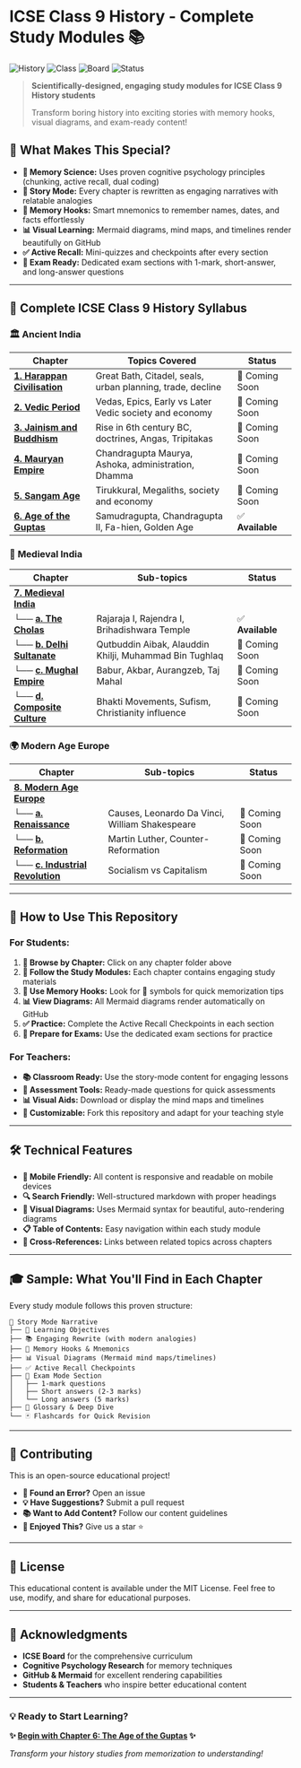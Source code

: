 # ICSE Class 9 History - Complete Study Modules 📚

![History](https://img.shields.io/badge/Subject-History-blue)
![Class](https://img.shields.io/badge/Class-9th-green)
![Board](https://img.shields.io/badge/Board-ICSE-orange)
![Status](https://img.shields.io/badge/Status-In%20Progress-yellow)

> **Scientifically-designed, engaging study modules for ICSE Class 9 History students**
> 
> Transform boring history into exciting stories with memory hooks, visual diagrams, and exam-ready content!

## 🎯 What Makes This Special?

- **🧠 Memory Science:** Uses proven cognitive psychology principles (chunking, active recall, dual coding)
- **📖 Story Mode:** Every chapter is rewritten as engaging narratives with relatable analogies
- **🔑 Memory Hooks:** Smart mnemonics to remember names, dates, and facts effortlessly
- **📊 Visual Learning:** Mermaid diagrams, mind maps, and timelines render beautifully on GitHub
- **✅ Active Recall:** Mini-quizzes and checkpoints after every section
- **📝 Exam Ready:** Dedicated exam sections with 1-mark, short-answer, and long-answer questions

---

## 📑 Complete ICSE Class 9 History Syllabus

### 🏛️ **Ancient India**

| Chapter | Topics Covered | Status |
|---------|---------------|--------|
| **[1. Harappan Civilisation](./1.harappan-civilisation/)** | Great Bath, Citadel, seals, urban planning, trade, decline | 🔄 Coming Soon |
| **[2. Vedic Period](./2.vedic-period/)** | Vedas, Epics, Early vs Later Vedic society and economy | 🔄 Coming Soon |
| **[3. Jainism and Buddhism](./3.jainism-and-buddhism/)** | Rise in 6th century BC, doctrines, Angas, Tripitakas | 🔄 Coming Soon |
| **[4. Mauryan Empire](./4.mauryan-empire/)** | Chandragupta Maurya, Ashoka, administration, Dhamma | 🔄 Coming Soon |
| **[5. Sangam Age](./5.sangam-age/)** | Tirukkural, Megaliths, society and economy | 🔄 Coming Soon |
| **[6. Age of the Guptas](./6.guptas-age/)** | Samudragupta, Chandragupta II, Fa-hien, Golden Age | ✅ **Available** |

### 🏰 **Medieval India**

| Chapter | Sub-topics | Status |
|---------|------------|--------|
| **[7. Medieval India](./7.medieval-india/)** | | |
| └── **[a. The Cholas](./7.medieval-india/a.cholas/)** | Rajaraja I, Rajendra I, Brihadishwara Temple | ✅ **Available** |
| └── **[b. Delhi Sultanate](./7.medieval-india/b.delhi-sultanate/)** | Qutbuddin Aibak, Alauddin Khilji, Muhammad Bin Tughlaq | 🔄 Coming Soon |
| └── **[c. Mughal Empire](./7.medieval-india/c.mughal-empire/)** | Babur, Akbar, Aurangzeb, Taj Mahal | 🔄 Coming Soon |
| └── **[d. Composite Culture](./7.medieval-india/d.composite-culture/)** | Bhakti Movements, Sufism, Christianity influence | 🔄 Coming Soon |

### 🌍 **Modern Age Europe**

| Chapter | Sub-topics | Status |
|---------|------------|--------|
| **[8. Modern Age Europe](./8.modern-age-europe/)** | | |
| └── **[a. Renaissance](./8.modern-age-europe/a.renaissance/)** | Causes, Leonardo Da Vinci, William Shakespeare | 🔄 Coming Soon |
| └── **[b. Reformation](./8.modern-age-europe/b.reformation/)** | Martin Luther, Counter-Reformation | 🔄 Coming Soon |
| └── **[c. Industrial Revolution](./8.modern-age-europe/c.industrial-revolution/)** | Socialism vs Capitalism | 🔄 Coming Soon |

---

## 🚀 How to Use This Repository

### For Students:
1. **📖 Browse by Chapter:** Click on any chapter folder above
2. **🎯 Follow the Study Modules:** Each chapter contains engaging study materials
3. **🧠 Use Memory Hooks:** Look for 🔑 symbols for quick memorization tips
4. **📊 View Diagrams:** All Mermaid diagrams render automatically on GitHub
5. **✅ Practice:** Complete the Active Recall Checkpoints in each section
6. **📝 Prepare for Exams:** Use the dedicated exam sections for practice

### For Teachers:
- **📚 Classroom Ready:** Use the story-mode content for engaging lessons
- **🎯 Assessment Tools:** Ready-made questions for quick assessments
- **📊 Visual Aids:** Download or display the mind maps and timelines
- **🔄 Customizable:** Fork this repository and adapt for your teaching style

---

## 🛠️ Technical Features

- **📱 Mobile Friendly:** All content is responsive and readable on mobile devices
- **🔍 Search Friendly:** Well-structured markdown with proper headings
- **🎨 Visual Diagrams:** Uses Mermaid syntax for beautiful, auto-rendering diagrams
- **📋 Table of Contents:** Easy navigation within each study module
- **🔗 Cross-References:** Links between related topics across chapters

---

## 🎓 Sample: What You'll Find in Each Chapter

Every study module follows this proven structure:

```
📖 Story Mode Narrative
├── 🎯 Learning Objectives
├── 📚 Engaging Rewrite (with modern analogies)
├── 🔑 Memory Hooks & Mnemonics
├── 📊 Visual Diagrams (Mermaid mind maps/timelines)
├── ✅ Active Recall Checkpoints
├── 📝 Exam Mode Section
│   ├── 1-mark questions
│   ├── Short answers (2-3 marks)
│   └── Long answers (5 marks)
├── 📖 Glossary & Deep Dive
└── 🃏 Flashcards for Quick Revision
```

---

## 🤝 Contributing

This is an open-source educational project! 

- **🐛 Found an Error?** Open an issue
- **💡 Have Suggestions?** Submit a pull request
- **📚 Want to Add Content?** Follow our content guidelines
- **🌟 Enjoyed This?** Give us a star ⭐

---

## 📄 License

This educational content is available under the MIT License. Feel free to use, modify, and share for educational purposes.

---

## 🙏 Acknowledgments

- **ICSE Board** for the comprehensive curriculum
- **Cognitive Psychology Research** for memory techniques
- **GitHub & Mermaid** for excellent rendering capabilities
- **Students & Teachers** who inspire better educational content

---

### 💡 **Ready to Start Learning?**

**✨ [Begin with Chapter 6: The Age of the Guptas](./6.guptas-age/) ✨**

*Transform your history studies from memorization to understanding!*